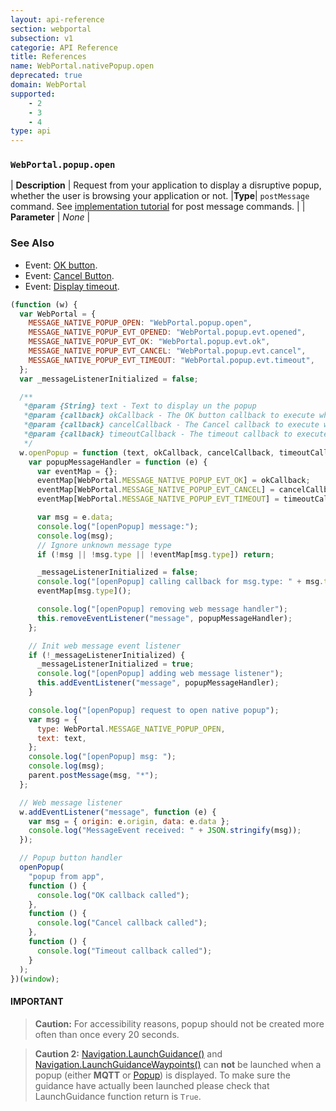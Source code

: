 ```yaml
---
layout: api-reference
section: webportal
subsection: v1
categorie: API Reference
title: References
name: WebPortal.nativePopup.open
deprecated: true
domain: WebPortal
supported:
    - 2
    - 3
    - 4
type: api
---
```


### `WebPortal.popup.open`

| **Description** | Request from your application to display a disruptive popup, whether the user is browsing your application or not.
|**Type**| `postMessage` command. See [implementation tutorial]({{site.baseurl}}/webportal/v1/application/events/#article) for post message commands. |
| **Parameter** | _None_ |

### See Also

-   Event: [OK button]({{site.baseurl}}/webportal/v1/api-reference/webportal-popup-evt-ok#article).
-   Event: [Cancel Button]({{site.baseurl}}/webportal/v1/api-reference/webportal-popup-evt-cancel#article).
-   Event: [Display timeout]({{site.baseurl}}/webportal/v1/api-reference/webportal-popup-evt-timeout#article).

```js
(function (w) {
  var WebPortal = {
    MESSAGE_NATIVE_POPUP_OPEN: "WebPortal.popup.open",
    MESSAGE_NATIVE_POPUP_EVT_OPENED: "WebPortal.popup.evt.opened",
    MESSAGE_NATIVE_POPUP_EVT_OK: "WebPortal.popup.evt.ok",
    MESSAGE_NATIVE_POPUP_EVT_CANCEL: "WebPortal.popup.evt.cancel",
    MESSAGE_NATIVE_POPUP_EVT_TIMEOUT: "WebPortal.popup.evt.timeout",
  };
  var _messageListenerInitialized = false;

  /**
   *@param {String} text - Text to display un the popup
   *@param {callback} okCallback - The OK button callback to execute when the OK button is clicked
   *@param {callback} cancelCallback - The Cancel callback to execute when the Cancel button is clicked
   *@param {callback} timeoutCallback - The timeout callback to execute when the popup close timeout is reached
   */
  w.openPopup = function (text, okCallback, cancelCallback, timeoutCallback) {
    var popupMessageHandler = function (e) {
      var eventMap = {};
      eventMap[WebPortal.MESSAGE_NATIVE_POPUP_EVT_OK] = okCallback;
      eventMap[WebPortal.MESSAGE_NATIVE_POPUP_EVT_CANCEL] = cancelCallback;
      eventMap[WebPortal.MESSAGE_NATIVE_POPUP_EVT_TIMEOUT] = timeoutCallback;

      var msg = e.data;
      console.log("[openPopup] message:");
      console.log(msg);
      // Ignore unknown message type
      if (!msg || !msg.type || !eventMap[msg.type]) return;

      _messageListenerInitialized = false;
      console.log("[openPopup] calling callback for msg.type: " + msg.type);
      eventMap[msg.type]();

      console.log("[openPopup] removing web message handler");
      this.removeEventListener("message", popupMessageHandler);
    };

    // Init web message event listener
    if (!_messageListenerInitialized) {
      _messageListenerInitialized = true;
      console.log("[openPopup] adding web message listener");
      this.addEventListener("message", popupMessageHandler);
    }

    console.log("[openPopup] request to open native popup");
    var msg = {
      type: WebPortal.MESSAGE_NATIVE_POPUP_OPEN,
      text: text,
    };
    console.log("[openPopup] msg: ");
    console.log(msg);
    parent.postMessage(msg, "*");
  };

  // Web message listener
  w.addEventListener("message", function (e) {
    var msg = { origin: e.origin, data: e.data };
    console.log("MessageEvent received: " + JSON.stringify(msg));
  });

  // Popup button handler
  openPopup(
    "popup from app",
    function () {
      console.log("OK callback called");
    },
    function () {
      console.log("Cancel callback called");
    },
    function () {
      console.log("Timeout callback called");
    }
  );
})(window);
```

#### IMPORTANT

> **Caution:** For accessibility reasons, popup should not be created more often than once every 20 seconds.

> **Caution 2:** [Navigation.LaunchGuidance()]({{site.baseurl}}/doc/webportal/v1/api-reference/navigation-launchguidance#article) and [Navigation.LaunchGuidanceWaypoints()]({{site.baseurl}}/webportal/v1/api-reference/navigation-launchguidancewaypoints#article) can **not** be launched when a popup (either **MQTT** or [Popup]({{site.baseurl}}/webportal/v1/api-reference/webportal-popup-open#article)) is displayed. To make sure the guidance have actually been launched please check that LaunchGuidance function return is `True`.
